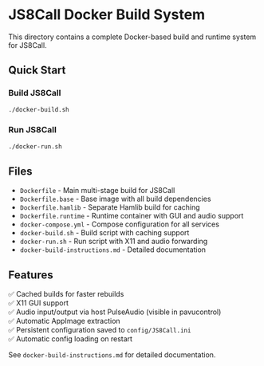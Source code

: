 # JS8Call Docker Build System

This directory contains a complete Docker-based build and runtime system for JS8Call.

## Quick Start

### Build JS8Call
```bash
./docker-build.sh
```

### Run JS8Call
```bash
./docker-run.sh
```

## Files

- `Dockerfile` - Main multi-stage build for JS8Call
- `Dockerfile.base` - Base image with all build dependencies
- `Dockerfile.hamlib` - Separate Hamlib build for caching
- `Dockerfile.runtime` - Runtime container with GUI and audio support
- `docker-compose.yml` - Compose configuration for all services
- `docker-build.sh` - Build script with caching support
- `docker-run.sh` - Run script with X11 and audio forwarding
- `docker-build-instructions.md` - Detailed documentation

## Features

✅ Cached builds for faster rebuilds  
✅ X11 GUI support  
✅ Audio input/output via host PulseAudio (visible in pavucontrol)  
✅ Automatic AppImage extraction  
✅ Persistent configuration saved to `config/JS8Call.ini`  
✅ Automatic config loading on restart  

See `docker-build-instructions.md` for detailed documentation.